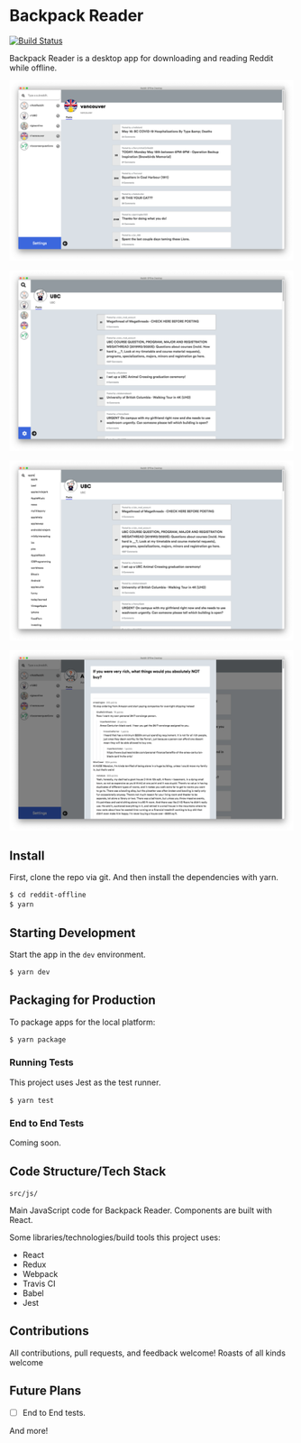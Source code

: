 # Backpack Reader

[![Build Status](https://travis-ci.com/kx-chen/Backpack.svg?token=shUduPKcLXQRPp5hZihq&branch=master)](https://travis-ci.com/kx-chen/reddit-offline-desktop)

Backpack Reader is a desktop app for downloading and reading Reddit while offline.

![Dashboard view](resources/main.png?raw=true 'Dashboard view')

![Sidebar shrunk](resources/sidebar.png?raw=true 'Shrunk sidebar')

![Search for subreddit](resources/search.png?raw=true 'Search for subreddit')

![Post detail](resources/post.png?raw=true 'Post detail')

## Install

First, clone the repo via git.
And then install the dependencies with yarn.

```bash
$ cd reddit-offline
$ yarn
```

## Starting Development

Start the app in the `dev` environment.

```bash
$ yarn dev
```

## Packaging for Production

To package apps for the local platform:

```bash
$ yarn package
```

### Running Tests

This project uses Jest as the test runner.

`$ yarn test`

### End to End Tests

Coming soon.

## Code Structure/Tech Stack

`src/js/`

Main JavaScript code for Backpack Reader. Components are built with React.

Some libraries/technologies/build tools this project uses:

- React
- Redux
- Webpack
- Travis CI
- Babel
- Jest

## Contributions

All contributions, pull requests, and feedback welcome! Roasts of all kinds welcome

## Future Plans

- [ ] End to End tests.

And more!
